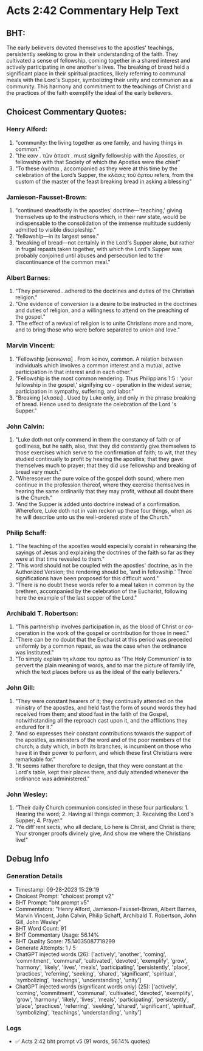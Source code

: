 # Acts 2:42 Commentary Help Text

## BHT:
The early believers devoted themselves to the apostles' teachings, persistently seeking to grow in their understanding of the faith. They cultivated a sense of fellowship, coming together in a shared interest and actively participating in one another's lives. The breaking of bread held a significant place in their spiritual practices, likely referring to communal meals with the Lord's Supper, symbolizing their unity and communion as a community. This harmony and commitment to the teachings of Christ and the practices of the faith exemplify the ideal of the early believers.

## Choicest Commentary Quotes:
### Henry Alford:
1. "community: the living together as one family, and having things in common."
2. "the κοιν . τῶν ἀποστ . must signify fellowship  with the Apostles, or fellowship  with that Society of which the Apostles were the chief"
3. "To these ἀγάπαι , accompanied as they were at this time by the celebration of the Lord’s Supper, the κλάσις τοῦ ἄρτου refers, from the custom of the master of the feast breaking bread in asking a blessing"

### Jamieson-Fausset-Brown:
1. "continued steadfastly in the apostles' doctrine—'teaching,' giving themselves up to the instructions which, in their raw state, would be indispensable to the consolidation of the immense multitude suddenly admitted to visible discipleship."
2. "fellowship—in its largest sense."
3. "breaking of bread—not certainly in the Lord's Supper alone, but rather in frugal repasts taken together, with which the Lord's Supper was probably conjoined until abuses and persecution led to the discontinuance of the common meal."

### Albert Barnes:
1. "They persevered...adhered to the doctrines and duties of the Christian religion." 
2. "One evidence of conversion is a desire to be instructed in the doctrines and duties of religion, and a willingness to attend on the preaching of the gospel."
3. "The effect of a revival of religion is to unite Christians more and more, and to bring those who were before separated to union and love."

### Marvin Vincent:
1. "Fellowship [κοινωνια] . From koinov, common. A relation between individuals which involves a common interest and a mutual, active participation in that interest and in each other."
2. "Fellowship is the most common rendering. Thus Philippians 1:5 : 'your fellowship in the gospel,' signifying co - operation in the widest sense; participation in sympathy, suffering, and labor."
3. "Breaking [κλασει] . Used by Luke only, and only in the phrase breaking of bread. Hence used to designate the celebration of the Lord 's Supper."

### John Calvin:
1. "Luke doth not only commend in them the constancy of faith or of godliness, but he saith, also, that they did constantly give themselves to those exercises which serve to the confirmation of faith; to wit, that they studied continually to profit by hearing the apostles; that they gave themselves much to prayer; that they did use fellowship and breaking of bread very much."
2. "Wheresoever the pure voice of the gospel doth sound, where men continue in the profession thereof, where they exercise themselves in hearing the same ordinarily that they may profit, without all doubt there is the Church."
3. "And the Supper is added unto doctrine instead of a confirmation. Wherefore, Luke doth not in vain reckon up these four things, when as he will describe unto us the well-ordered state of the Church."

### Philip Schaff:
1. "The teaching of the apostles would especially consist in rehearsing the sayings of Jesus and explaining the doctrines of the faith so far as they were at that time revealed to them."
2. "This word should not be coupled with the apostles' doctrine, as in the Authorized Version; the rendering should be, 'and in fellowship.' Three significations have been proposed for this difficult word."
3. "There is no doubt these words refer to a meal taken in common by the brethren, accompanied by the celebration of the Eucharist, following here the example of the last supper of the Lord."

### Archibald T. Robertson:
1. "This partnership involves participation in, as the blood of Christ or co-operation in the work of the gospel or contribution for those in need." 
2. "There can be no doubt that the Eucharist at this period was preceded uniformly by a common repast, as was the case when the ordinance was instituted." 
3. "To simply explain τη κλασε του αρτου as 'The Holy Communion' is to pervert the plain meaning of words, and to mar the picture of family life, which the text places before us as the ideal of the early believers."

### John Gill:
1. "They were constant hearers of it; they continually attended on the ministry of the apostles, and held fast the form of sound words they had received from them; and stood fast in the faith of the Gospel, notwithstanding all the reproach cast upon it, and the afflictions they endured for it."
2. "And so expresses their constant contributions towards the support of the apostles, as ministers of the word and of the poor members of the church; a duty which, in both its branches, is incumbent on those who have it in their power to perform, and which these first Christians were remarkable for."
3. "It seems rather therefore to design, that they were constant at the Lord's table, kept their places there, and duly attended whenever the ordinance was administered."

### John Wesley:
1. "Their daily Church communion consisted in these four particulars: 1. Hearing the word; 2. Having all things common; 3. Receiving the Lord's Supper; 4. Prayer."
2. "Ye diff'rent sects, who all declare, Lo here is Christ, and Christ is there; Your stronger proofs divinely give, And show me where the Christians live!"


## Debug Info
### Generation Details
- Timestamp: 09-28-2023 15:29:19
- Choicest Prompt: "choicest prompt v2"
- BHT Prompt: "bht prompt v5"
- Commentators: "Henry Alford, Jamieson-Fausset-Brown, Albert Barnes, Marvin Vincent, John Calvin, Philip Schaff, Archibald T. Robertson, John Gill, John Wesley"
- BHT Word Count: 91
- BHT Commentary Usage: 56.14%
- BHT Quality Score: 75.14035087719299
- Generate Attempts: 1 / 5
- ChatGPT injected words (26):
	['actively', 'another', 'coming', 'commitment', 'communal', 'cultivated', 'devoted', 'exemplify', 'grow', 'harmony', 'likely', 'lives', 'meals', 'participating', 'persistently', 'place', 'practices', 'referring', 'seeking', 'shared', 'significant', 'spiritual', 'symbolizing', 'teachings', 'understanding', 'unity']
- ChatGPT injected words (significant words only) (25):
	['actively', 'coming', 'commitment', 'communal', 'cultivated', 'devoted', 'exemplify', 'grow', 'harmony', 'likely', 'lives', 'meals', 'participating', 'persistently', 'place', 'practices', 'referring', 'seeking', 'shared', 'significant', 'spiritual', 'symbolizing', 'teachings', 'understanding', 'unity']

### Logs
- ✅ Acts 2:42 bht prompt v5 (91 words, 56.14% quotes)